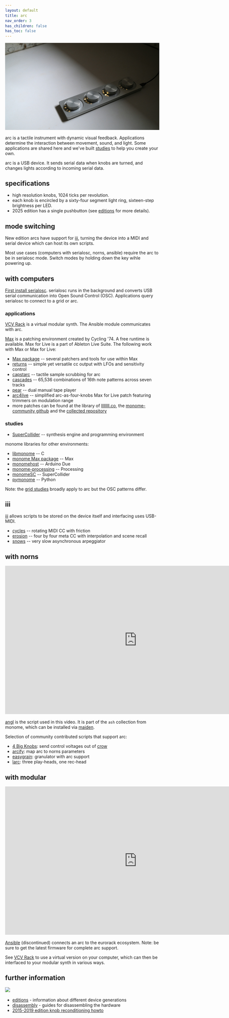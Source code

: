 ```yaml
---
layout: default
title: arc
nav_order: 3
has_children: false
has_toc: false
---
```


![](images/arc.jpg)

arc is a tactile instrument with dynamic visual feedback. Applications determine the interaction between movement, sound, and light. Some applications are shared here and we've built [studies](#studies) to help you create your own.

arc is a USB device. It sends serial data when knobs are turned, and changes lights according to incoming serial data.

## specifications

- high resolution knobs, 1024 ticks per revolution.
- each knob is encircled by a sixty-four segment light ring, sixteen-step brightness per LED.
- 2025 edition has a single pushbutton (see [editions](editions) for more details).

## mode switching

New edition arcs have support for [iii](https://monome.org/docs/iii), turning the device into a MIDI and serial device which can host its own scripts.

Most use cases (computers with serialosc, norns, ansible) require the arc to be in serialosc mode. Switch modes by holding down the key wihle powering up.

## with computers

[First install serialosc](/docs/serialosc/setup). serialosc runs in the background and converts USB serial communication into Open Sound Control (OSC). Applications query serialosc to connect to a grid or arc.

### applications

[VCV Rack](/docs/grid/computer/vcv-rack) is a virtual modular synth. The Ansible module communicates with arc. 

[Max](http://cycling74.com/products/max) is a patching environment created by Cycling '74. A free runtime is available. Max for Live is a part of Ableton Live Suite. The following work with Max or Max for Live:

* [Max package](/docs/grid/app/package) -- several patchers and tools for use within Max
* [returns](https://github.com/monome-community/returns) -- simple yet versatile cc output with LFOs and sensitivity control
* [capstarc](https://github.com/mhetrick/capstarc) -- tactile sample scrubbing for arc
* [cascades](https://l.llllllll.co/cascades/) -- 65,536 combinations of 16th note patterns across seven tracks
* [pear](https://llllllll.co/t/32699) -- dual manual tape player
* [arc4live](https://github.com/robbielyman/arc4live/tree/main) -- simplified arc-as-four-knobs Max for Live patch featuring trimmers on modulation range
* more patches can be found at the library of [llllllll.co](https://llllllll.co/tag/max), the [monome-community github](https://github.com/orgs/monome-community/) and the [collected repository](https://github.com/monome-community/collected)
 
### studies

- [SuperCollider](/docs/arc/studies/sc) -- synthesis engine and programming environment

monome libraries for other environments:

* [libmonome](https://github.com/monome/libmonome) -- C
* [monome Max package](https://github.com/monome/monome-max-package) -- Max
* [monomehost](https://github.com/monome/MonomeHost) -- Arduino Due
* [monome-processing](https://github.com/monome/monome-processing) -- Processing
* [monomeSC](https://github.com/monome/monomeSC/) -- SuperCollider
* [pymonome](https://github.com/artfwo/pymonome) -- Python

Note: the [grid studies](https://monome.org/docs/grid/grid-computer/#studies) broadly apply to arc but the OSC patterns differ.

## iii

[iii](/docs/iii) allows scripts to be stored on the device itself and interfacing uses USB-MIDI.

- [cycles](/docs/iii/library/cycles) -- rotating MIDI CC with friction
- [erosion](/docs/iii/library/erosion) -- four by four meta CC with interpolation and scene recall
- [snows](/docs/iii/library/snows) -- very slow asynchronous arpeggiator

## with norns

<div class="vid"><iframe src="https://player.vimeo.com/video/312196152?color=ffffff&title=0&byline=0&portrait=0" width="860" height="484" frameborder="0" webkitallowfullscreen mozallowfullscreen allowfullscreen></iframe></div>

[angl](https://llllllll.co/t/ash-a-small-collection/21349) is the script used in this video. It is part of the `ash` collection from monome, which can be installed via [maiden](/docs/norns/maiden).

Selection of community contributed scripts that support arc:

- [4 Big Knobs](https://llllllll.co/t/4-big-knobs/42190): send control voltages out of [crow](/docs/crow)
- [arcify](https://llllllll.co/t/arcify/22133): map arc to norns parameters
- [easygrain](https://llllllll.co/t/easygrain/21047): granulator with arc support
- [larc](https://llllllll.co/t/larc/39790): three play-heads, one rec-head

## with modular

<div class="vid"><iframe src="https://player.vimeo.com/video/182119406?color=ffffff&title=0&byline=0&portrait=0" width="860" height="484" frameborder="0" webkitallowfullscreen mozallowfullscreen allowfullscreen></iframe></div>

[Ansible](/docs/ansible) (discontinued) connects an arc to the eurorack ecosystem. Note: be sure to get the latest firmware for complete arc support.

See [VCV Rack](/docs/grid/computer/vcv-rack) to use a virtual version on your computer, which can then be interfaced to your modular synth in various ways.


## further information

![](images/arc-hands.jpg)

- [editions](editions) - information about different device generations
- [disassembly](disassembly) - guides for disassembling the hardware
- [2015-2019 edition knob reconditioning howto](https://vimeo.com/449444177)
